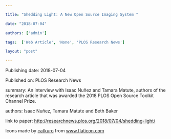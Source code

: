 ---
title: "Shedding Light: A New Open Source Imaging System "
date: "2018-07-04"
authors: ['admin']
tags:  ['Web Article', 'None', 'PLOS Research News']
layout: "post"
---
Publishing date: 2018-07-04

Published on: PLOS Research News

summary: An interview with Isaac Nuñez and Tamara Matute, authors of the research article that was awarded the 2018 PLOS Open Source Toolkit Channel Prize.

authors: Isaac Nuñez, Tamara Matute and Beth Baker

link to paper: http://researchnews.plos.org/2018/07/04/shedding-light/

Icons made by <a href="https://www.flaticon.com/free-icon/bookshelves_3576884" title="catkuro">catkuro</a> from <a href="https://www.flaticon.com/" title="Flaticon"> www.flaticon.com</a>
